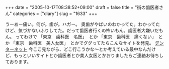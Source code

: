 +++
date = "2005-10-17T08:38:52+09:00"
draft = false
title = "街の歯医者さん"
categories = ["diary"]
slug = "1633"
+++

うーあー痛い。何が。歯が。ハガー。
奥歯がやばいのわかってた。わかってたけど、気づかないふりしてた。だって歯医者行くの怖いもん。歯医者大嫌いだもん。
ってわけで
「東京　歯科医　名医」　とか
「東京　歯科医　痛くない」　とか
「東京　歯科医　美人女医」　とかでググってたらこんなサイトを発見。
<a href="http://www.denternet.jp/" target="_blank">デンターネット</a>
今ここ見ながら、どこ行こうかな～とか考えている最中なんだけど、もっといいサイトとか歯医者とか美人女医とかおりましたらご連絡お待ちしております。
